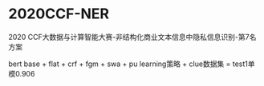 # 2020CCF-NER
2020 CCF大数据与计算智能大赛-非结构化商业文本信息中隐私信息识别-第7名方案

bert base + flat + crf + fgm + swa + pu learning策略 + clue数据集 = test1单模0.906
